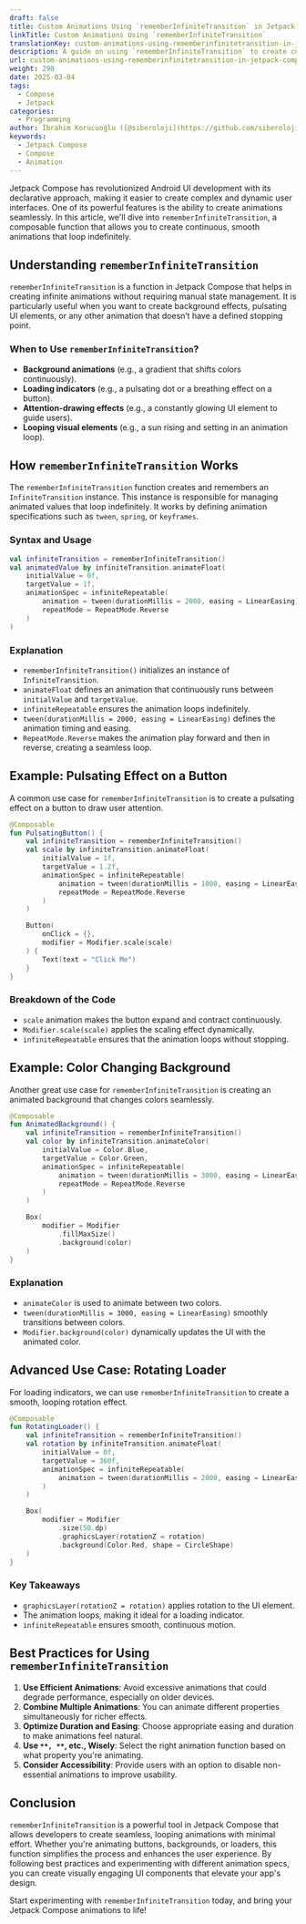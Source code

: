 ```yaml
---
draft: false
title: Custom Animations Using `rememberInfiniteTransition` in Jetpack Compose
linkTitle: Custom Animations Using `rememberInfiniteTransition`
translationKey: custom-animations-using-rememberinfinitetransition-in-jetpack-compose
description: A guide on using `rememberInfiniteTransition` to create custom animations in Jetpack Compose.
url: custom-animations-using-rememberinfinitetransition-in-jetpack-compose
weight: 290
date: 2025-03-04
tags:
  - Compose
  - Jetpack
categories:
  - Programming
author: İbrahim Korucuoğlu ([@siberoloji](https://github.com/siberoloji))
keywords:
  - Jetpack Compose
  - Compose
  - Animation
---
```

Jetpack Compose has revolutionized Android UI development with its declarative approach, making it easier to create complex and dynamic user interfaces. One of its powerful features is the ability to create animations seamlessly. In this article, we'll dive into `rememberInfiniteTransition`, a composable function that allows you to create continuous, smooth animations that loop indefinitely.

## Understanding `rememberInfiniteTransition`

`rememberInfiniteTransition` is a function in Jetpack Compose that helps in creating infinite animations without requiring manual state management. It is particularly useful when you want to create background effects, pulsating UI elements, or any other animation that doesn’t have a defined stopping point.

### When to Use `rememberInfiniteTransition`?

- **Background animations** (e.g., a gradient that shifts colors continuously).
- **Loading indicators** (e.g., a pulsating dot or a breathing effect on a button).
- **Attention-drawing effects** (e.g., a constantly glowing UI element to guide users).
- **Looping visual elements** (e.g., a sun rising and setting in an animation loop).

## How `rememberInfiniteTransition` Works

The `rememberInfiniteTransition` function creates and remembers an `InfiniteTransition` instance. This instance is responsible for managing animated values that loop indefinitely. It works by defining animation specifications such as `tween`, `spring`, or `keyframes`.

### Syntax and Usage

```kotlin
val infiniteTransition = rememberInfiniteTransition()
val animatedValue by infiniteTransition.animateFloat(
    initialValue = 0f,
    targetValue = 1f,
    animationSpec = infiniteRepeatable(
        animation = tween(durationMillis = 2000, easing = LinearEasing),
        repeatMode = RepeatMode.Reverse
    )
)
```

### Explanation

- `rememberInfiniteTransition()` initializes an instance of `InfiniteTransition`.
- `animateFloat` defines an animation that continuously runs between `initialValue` and `targetValue`.
- `infiniteRepeatable` ensures the animation loops indefinitely.
- `tween(durationMillis = 2000, easing = LinearEasing)` defines the animation timing and easing.
- `RepeatMode.Reverse` makes the animation play forward and then in reverse, creating a seamless loop.

## Example: Pulsating Effect on a Button

A common use case for `rememberInfiniteTransition` is to create a pulsating effect on a button to draw user attention.

```kotlin
@Composable
fun PulsatingButton() {
    val infiniteTransition = rememberInfiniteTransition()
    val scale by infiniteTransition.animateFloat(
        initialValue = 1f,
        targetValue = 1.2f,
        animationSpec = infiniteRepeatable(
            animation = tween(durationMillis = 1000, easing = LinearEasing),
            repeatMode = RepeatMode.Reverse
        )
    )

    Button(
        onClick = {},
        modifier = Modifier.scale(scale)
    ) {
        Text(text = "Click Me")
    }
}
```

### Breakdown of the Code

- `scale` animation makes the button expand and contract continuously.
- `Modifier.scale(scale)` applies the scaling effect dynamically.
- `infiniteRepeatable` ensures that the animation loops without stopping.

## Example: Color Changing Background

Another great use case for `rememberInfiniteTransition` is creating an animated background that changes colors seamlessly.

```kotlin
@Composable
fun AnimatedBackground() {
    val infiniteTransition = rememberInfiniteTransition()
    val color by infiniteTransition.animateColor(
        initialValue = Color.Blue,
        targetValue = Color.Green,
        animationSpec = infiniteRepeatable(
            animation = tween(durationMillis = 3000, easing = LinearEasing),
            repeatMode = RepeatMode.Reverse
        )
    )

    Box(
        modifier = Modifier
            .fillMaxSize()
            .background(color)
    )
}
```

### Explanation

- `animateColor` is used to animate between two colors.
- `tween(durationMillis = 3000, easing = LinearEasing)` smoothly transitions between colors.
- `Modifier.background(color)` dynamically updates the UI with the animated color.

## Advanced Use Case: Rotating Loader

For loading indicators, we can use `rememberInfiniteTransition` to create a smooth, looping rotation effect.

```kotlin
@Composable
fun RotatingLoader() {
    val infiniteTransition = rememberInfiniteTransition()
    val rotation by infiniteTransition.animateFloat(
        initialValue = 0f,
        targetValue = 360f,
        animationSpec = infiniteRepeatable(
            animation = tween(durationMillis = 2000, easing = LinearEasing)
        )
    )

    Box(
        modifier = Modifier
            .size(50.dp)
            .graphicsLayer(rotationZ = rotation)
            .background(Color.Red, shape = CircleShape)
    )
}
```

### Key Takeaways

- `graphicsLayer(rotationZ = rotation)` applies rotation to the UI element.
- The animation loops, making it ideal for a loading indicator.
- `infiniteRepeatable` ensures smooth, continuous motion.

## Best Practices for Using `rememberInfiniteTransition`

1. **Use Efficient Animations**: Avoid excessive animations that could degrade performance, especially on older devices.
2. **Combine Multiple Animations**: You can animate different properties simultaneously for richer effects.
3. **Optimize Duration and Easing**: Choose appropriate easing and duration to make animations feel natural.
4. **Use **``**, **``**, etc., Wisely**: Select the right animation function based on what property you're animating.
5. **Consider Accessibility**: Provide users with an option to disable non-essential animations to improve usability.

## Conclusion

`rememberInfiniteTransition` is a powerful tool in Jetpack Compose that allows developers to create seamless, looping animations with minimal effort. Whether you're animating buttons, backgrounds, or loaders, this function simplifies the process and enhances the user experience. By following best practices and experimenting with different animation specs, you can create visually engaging UI components that elevate your app's design.

Start experimenting with `rememberInfiniteTransition` today, and bring your Jetpack Compose animations to life!
